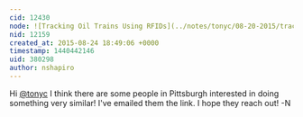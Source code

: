 ```yaml
---
cid: 12430
node: ![Tracking Oil Trains Using RFIDs](../notes/tonyc/08-20-2015/tracking-oil-trains-using-rfids)
nid: 12159
created_at: 2015-08-24 18:49:06 +0000
timestamp: 1440442146
uid: 380298
author: nshapiro
---
```


Hi [@tonyc](/profile/tonyc) I think there are some people in Pittsburgh interested in doing something very similar! I've emailed them the link. I hope they reach out! -N 